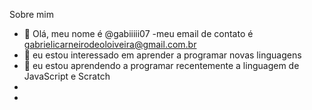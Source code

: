 Sobre mim
- 👋 Olá, meu nome é @gabiiiii07
 -meu email de contato é gabrielicarneirodeoloiveira@gmail.com.br
- 👀 eu estou interessado em aprender a programar novas linguagens
- 🌱 eu estou aprendendo a programar recentemente a linguagem de JavaScript e Scratch
- 
- 

<!---
gabiiiii07/gabiiiii07 is a ✨ special ✨ repository because its `README.md` (this file) appears on your GitHub profile.
You can click the Preview link to take a look at your changes.
--->

